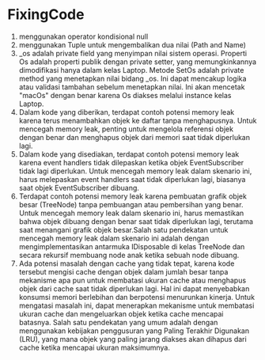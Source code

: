 # FixingCode
1. menggunakan operator kondisional null
2. menggunakan Tuple untuk mengembalikan dua nilai (Path and Name)
3. _os adalah private field yang menyimpan nilai sistem operasi.
Properti Os adalah properti publik dengan private setter, yang memungkinkannya dimodifikasi hanya dalam kelas Laptop.
Metode SetOs adalah private method yang menetapkan nilai bidang _os. Ini dapat mencakup logika atau validasi tambahan sebelum menetapkan nilai.
Ini akan mencetak "macOs" dengan benar karena Os diakses melalui instance kelas Laptop.
4. Dalam kode yang diberikan, terdapat contoh potensi memory leak karena terus menambahkan objek ke daftar tanpa menghapusnya. Untuk mencegah memory leak, penting untuk mengelola referensi objek dengan benar dan menghapus objek dari memori saat tidak diperlukan lagi.
5. Dalam kode yang disediakan, terdapat contoh potensi memory leak karena event handlers tidak dilepaskan ketika objek EventSubscriber tidak lagi diperlukan. Untuk mencegah memory leak dalam skenario ini, harus melepaskan event handlers saat tidak diperlukan lagi, biasanya saat objek EventSubscriber dibuang.
6. Terdapat contoh potensi memory leak karena pembuatan grafik objek besar (TreeNode) tanpa pembuangan atau pembersihan yang benar. Untuk mencegah memory leak dalam skenario ini, harus memastikan bahwa objek dibuang dengan benar saat tidak diperlukan lagi, terutama saat menangani grafik objek besar.Salah satu pendekatan untuk mencegah memory leak dalam skenario ini adalah dengan mengimplementasikan antarmuka IDisposable di kelas TreeNode dan secara rekursif membuang node anak ketika sebuah node dibuang.
7. Ada potensi masalah dengan cache yang tidak tepat, karena kode tersebut mengisi cache dengan objek dalam jumlah besar tanpa mekanisme apa pun untuk membatasi ukuran cache atau menghapus objek dari cache saat tidak diperlukan lagi. Hal ini dapat menyebabkan konsumsi memori berlebihan dan berpotensi menurunkan kinerja.
Untuk mengatasi masalah ini, dapat menerapkan mekanisme untuk membatasi ukuran cache dan mengeluarkan objek ketika cache mencapai batasnya. Salah satu pendekatan yang umum adalah dengan menggunakan kebijakan penggusuran yang Paling Terakhir Digunakan (LRU), yang mana objek yang paling jarang diakses akan dihapus dari cache ketika mencapai ukuran maksimumnya.
